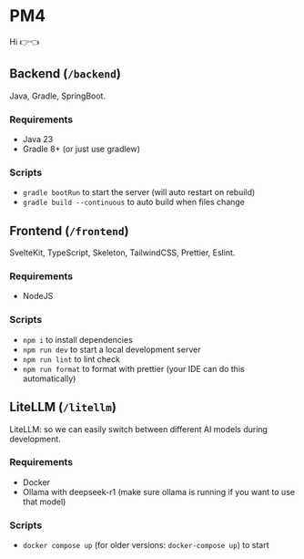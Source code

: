 # PM4

Hi 👉👈

## Backend (`/backend`)

Java, Gradle, SpringBoot.

### Requirements

- Java 23
- Gradle 8+ (or just use gradlew)

### Scripts

- `gradle bootRun` to start the server (will auto restart on rebuild)
- `gradle build --continuous` to auto build when files change

## Frontend (`/frontend`)

SvelteKit, TypeScript, Skeleton, TailwindCSS, Prettier, Eslint.

### Requirements

- NodeJS

### Scripts

- `npm i` to install dependencies
- `npm run dev` to start a local development server
- `npm run lint` to lint check
- `npm run format` to format with prettier (your IDE can do this automatically)

## LiteLLM (`/litellm`)

LiteLLM: so we can easily switch between different AI models during development.

### Requirements

- Docker
- Ollama with deepseek-r1 (make sure ollama is running if you want to use that model)

### Scripts

- `docker compose up` (for older versions: `docker-compose up`) to start
